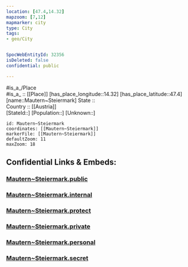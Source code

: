 ```yaml
---
location: [47.4,14.32] 
mapzoom: [7,12] 
mapmarker: city 
type: City
tags:
- geo/City


SpocWebEntityId: 32356
isDeleted: false
confidential: public

---
```

#is_a_/Place  
#is_a_ :: [[Place]] 
[has_place_longitude::14.32] 
[has_place_latitude::47.4] 
[name::Mautern~Steiermark] 
State ::  
Country :: [[Austria]]  
[StateId::] 
[Population::] 
[Unknown::] 


```leaflet
id: Mautern~Steiermark
coordinates: [[Mautern~Steiermark]] 
markerFile: [[Mautern~Steiermark]] 
defaultZoom: 11 
maxZoom: 18
```


## Confidential Links & Embeds: 

### [Mautern~Steiermark.public](/_public/\Earth\Continent\Europe\Europe~Central\Austria\Austrias_States\Steiermark\CityMautern~Steiermark.public.md) 

### [Mautern~Steiermark.internal](/_internal/\Earth\Continent\Europe\Europe~Central\Austria\Austrias_States\Steiermark\CityMautern~Steiermark.internal.md) 

### [Mautern~Steiermark.protect](/_protect/\Earth\Continent\Europe\Europe~Central\Austria\Austrias_States\Steiermark\CityMautern~Steiermark.protect.md) 

### [Mautern~Steiermark.private](/_private/\Earth\Continent\Europe\Europe~Central\Austria\Austrias_States\Steiermark\CityMautern~Steiermark.private.md) 

### [Mautern~Steiermark.personal](/_personal/\Earth\Continent\Europe\Europe~Central\Austria\Austrias_States\Steiermark\CityMautern~Steiermark.personal.md) 

### [Mautern~Steiermark.secret](/_secret/\Earth\Continent\Europe\Europe~Central\Austria\Austrias_States\Steiermark\CityMautern~Steiermark.secret.md)

